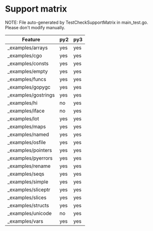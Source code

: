 # Support matrix

NOTE: File auto-generated by TestCheckSupportMatrix in main_test.go. Please
don't modify manually.

Feature |py2 | py3
--- | --- | ---
_examples/arrays | yes | yes
_examples/cgo | yes | yes
_examples/consts | yes | yes
_examples/empty | yes | yes
_examples/funcs | yes | yes
_examples/gopygc | yes | yes
_examples/gostrings | yes | yes
_examples/hi | no | yes
_examples/iface | no | yes
_examples/lot | yes | yes
_examples/maps | yes | yes
_examples/named | yes | yes
_examples/osfile | yes | yes
_examples/pointers | yes | yes
_examples/pyerrors | yes | yes
_examples/rename | yes | yes
_examples/seqs | yes | yes
_examples/simple | yes | yes
_examples/sliceptr | yes | yes
_examples/slices | yes | yes
_examples/structs | yes | yes
_examples/unicode | no | yes
_examples/vars | yes | yes
